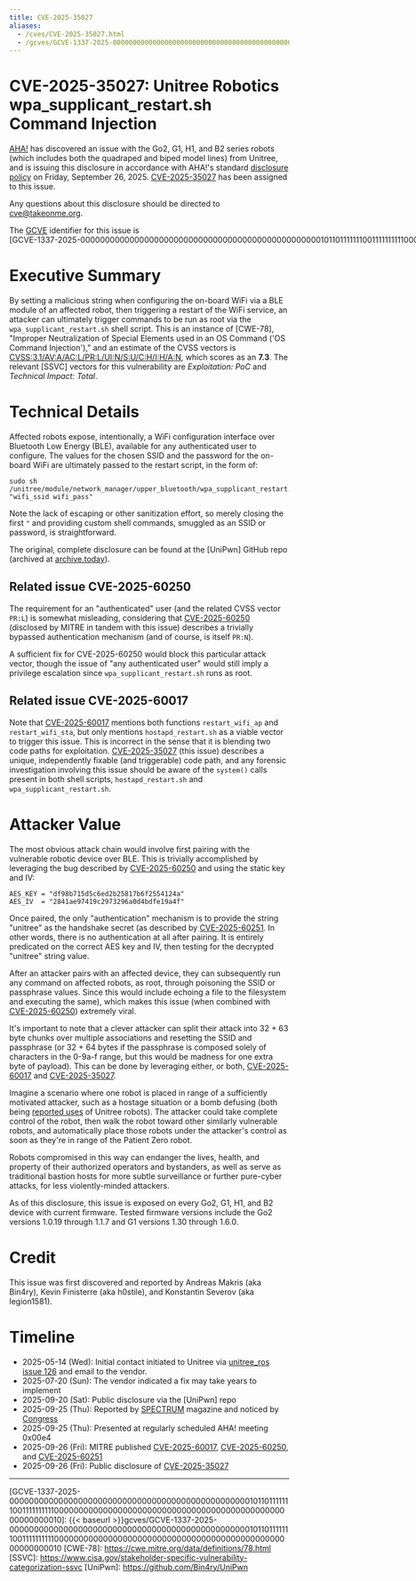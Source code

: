 ```yaml
---
title: CVE-2025-35027
aliases:
  - /cves/CVE-2025-35027.html
  - /gcves/GCVE-1337-2025-00000000000000000000000000000000000000000000000001011011111110011111111110000000000000000000000000000000000000000000000000000000010
---
```

# CVE-2025-35027: Unitree Robotics wpa_supplicant_restart.sh Command Injection

[AHA!] has discovered an issue with the Go2, G1, H1, and B2 series robots (which includes both the quadraped and biped model lines) from Unitree, and is issuing this disclosure in accordance with AHA!'s standard [disclosure policy] on Friday, September 26, 2025. [CVE-2025-35027] has been assigned to this issue.

Any questions about this disclosure should be directed to cve@takeonme.org.

The [GCVE](https://gcve.eu/about/) identifier for this issue is <span style="white-space: nowrap;">[GCVE-1337-2025-00000000000000000000000000000000000000000000000001011011111110011111111110000000000000000000000000000000000000000000000000000000010]</span>
# Executive Summary

By setting a malicious string when configuring the on-board WiFi via a BLE module of an affected robot, then triggering a restart of the WiFi service, an attacker can ultimately trigger commands to be run as root via the `wpa_supplicant_restart.sh` shell script. This is an instance of [CWE-78], "Improper Neutralization of Special Elements used in an OS Command ('OS Command Injection')," and an estimate of the CVSS vectors is [CVSS:3.1/AV:A/AC:L/PR:L/UI:N/S:U/C:H/I:H/A:N](https://www.first.org/cvss/calculator/3-1#CVSS:3.1/AV:A/AC:L/PR:L/UI:N/S:U/C:H/I:H/A:N), which scores as an **7.3**. The relevant [SSVC] vectors for this vulnerability are *Exploitation: PoC* and *Technical Impact: Total*.
# Technical Details

Affected robots expose, intentionally, a WiFi configuration interface over Bluetooth Low Energy (BLE), available for any authenticated user to configure. The values for the chosen SSID and the password for the on-board WiFi are ultimately passed to the restart script, in the form of:

```
sudo sh /unitree/module/network_manager/upper_bluetooth/wpa_supplicant_restart.sh "wifi_ssid wifi_pass"
```

Note the lack of escaping or other sanitization effort, so merely closing the first `"` and providing custom shell commands, smuggled as an SSID or password, is straightforward.

The original, complete disclosure can be found at the [UniPwn] GitHub repo (archived at [archive.today](https://archive.ph/ZsddB)).

## Related issue CVE-2025-60250

The requirement for an "authenticated" user (and the related CVSS vector `PR:L`) is somewhat misleading, considering that [CVE-2025-60250] (disclosed by MITRE in tandem with this issue) describes a trivially bypassed authentication mechanism (and of course, is itself `PR:N`).

A sufficient fix for CVE-2025-60250 would block this particular attack vector, though the issue of "any authenticated user" would still imply a privilege escalation since `wpa_supplicant_restart.sh` runs as root.

## Related issue CVE-2025-60017

Note that [CVE-2025-60017] mentions both functions `restart_wifi_ap` and `restart_wifi_sta`, but only mentions `hostapd_restart.sh` as a viable vector to trigger this issue. This is incorrect in the sense that it is blending two code paths for exploitation. [CVE-2025-35027] (this issue) describes a unique, independently fixable (and triggerable) code path, and any forensic investigation involving this issue should be aware of the `system()` calls present in both shell scripts, `hostapd_restart.sh` and `wpa_supplicant_restart.sh`.

# Attacker Value

The most obvious attack chain would involve first pairing with the vulnerable robotic device over BLE. This is trivially accomplished by leveraging the bug described by [CVE-2025-60250] and using the static key and IV:

```
AES_KEY = "df98b715d5c6ed2b25817b6f2554124a"
AES_IV  = "2841ae97419c2973296a0d4bdfe19a4f"
```

Once paired, the only "authentication" mechanism is to provide the string "unitree" as the handshake secret (as described by [CVE-2025-60251]. In other words, there is no authentication at all after pairing. It is entirely predicated on the correct AES key and IV, then testing for the decrypted "unitree" string value.

After an attacker pairs with an affected device, they can subsequently run any command on affected robots, as root, through poisoning the SSID or passphrase values. Since this would include echoing a file to the filesystem and executing the same), which makes this issue (when combined with [CVE-2025-60250]) extremely viral.

It's important to note that a clever attacker can split their attack into 32 + 63 byte chunks over multiple associations and resetting the SSID and passphrase (or 32 + 64 bytes if the passphrase is composed solely of characters in the 0-9a-f range, but this would be madness for one extra byte of payload). This can be done by leveraging either, or both, [CVE-2025-60017] and [CVE-2025-35027].

Imagine a scenario where one robot is placed in range of a sufficiently motivated attacker, such as a hostage situation or a bomb defusing (both being [reported uses](https://www.bbc.com/news/topics/c1038wnxe5zt) of Unitree robots). The attacker could take complete control of the robot, then walk the robot toward other similarly vulnerable robots, and automatically place those robots under the attacker's control as soon as they're in range of the Patient Zero robot.

Robots compromised in this way can endanger the lives, health, and property of their authorized operators and bystanders, as well as serve as traditional bastion hosts for more subtle surveillance or further pure-cyber attacks,  for less violently-minded attackers.

As of this disclosure, this issue is exposed on every Go2, G1, H1, and B2 device with current firmware. Tested firmware versions include the Go2 versions 1.0.19 through 1.1.7 and G1 versions 1.30 through 1.6.0.
# Credit

This issue was first discovered and reported by Andreas Makris (aka Bin4ry), Kevin Finisterre (aka h0stile), and Konstantin Severov (aka legion1581).
# Timeline

* 2025-05-14 (Wed): Initial contact initiated to Unitree via [unitree_ros issue 126](https://github.com/unitreerobotics/unitree_ros/issues/126) and email to the vendor.
* 2025-07-20 (Sun): The vendor indicated a fix may take years to implement
* 2025-09-20 (Sat): Public disclosure via the [UniPwn] repo
* 2025-09-25 (Thu): Reported by [SPECTRUM] magazine and noticed by [Congress]
* 2025-09-25 (Thu): Presented at regularly scheduled AHA! meeting 0x00e4
* 2025-09-26 (Fri): MITRE published [CVE-2025-60017], [CVE-2025-60250], and [CVE-2025-60251]
* 2025-09-26 (Fri): Public disclosure of [CVE-2025-35027]

----

[AHA!]: https://takeonme.org
[disclosure policy]: https://takeonme.org/cve.html
[CVE-2025-35027]: https://www.cve.org/CVERecord?id=CVE-2025-35027
[CVE-2025-60017]: https://www.cve.org/cverecord?id=CVE-2025-60017
[CVE-2025-60250]: https://www.cve.org/cverecord?id=CVE-2025-60250
[CVE-2025-60251]: https://www.cve.org/cverecord?id=CVE-2025-60251
[SPECTRUM]: https://spectrum.ieee.org/unitree-robot-exploit
[Congress]: https://x.com/committeeonccp/status/1971250635548033311
[GCVE-1337-2025-00000000000000000000000000000000000000000000000001011011111110011111111110000000000000000000000000000000000000000000000000000000010]: {{< baseurl >}}gcves/GCVE-1337-2025-00000000000000000000000000000000000000000000000001011011111110011111111110000000000000000000000000000000000000000000000000000000010
[CWE-78]: https://cwe.mitre.org/data/definitions/78.html
[SSVC]: https://www.cisa.gov/stakeholder-specific-vulnerability-categorization-ssvc
[UniPwn]: https://github.com/Bin4ry/UniPwn

